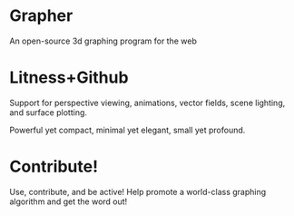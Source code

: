 # Grapher

An open-source 3d graphing program for the web


# Litness+Github

Support for perspective viewing, animations, vector fields, scene lighting, and surface plotting.

Powerful yet compact, minimal yet elegant, small yet profound.


# Contribute!

Use, contribute, and be active! Help promote a world-class graphing algorithm and get the word out!
